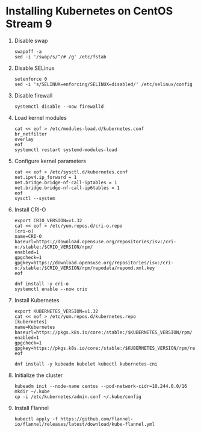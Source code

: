 # Installing Kubernetes on CentOS Stream 9

1. Disable swap
   ```
   swapoff -a
   sed -i '/swap/s/^/# /g' /etc/fstab
   ```
1. Disable SELinux
   ```
   setenforce 0
   sed -i 's/SELINUX=enforcing/SELINUX=disabled/' /etc/selinux/config
   ```
1. Disable firewall
   ```
   systemctl disable --now firewalld
   ```
1. Load kernel modules
   ```
   cat << eof > /etc/modules-load.d/kubernetes.conf
   br_netfilter
   overlay
   eof
   systemctl restart systemd-modules-load
   ```
1. Configure kernel parameters
   ```
   cat << eof > /etc/sysctl.d/kubernetes.conf
   net.ipv4.ip_forward = 1
   net.bridge.bridge-nf-call-iptables = 1
   net.bridge.bridge-nf-call-ip6tables = 1
   eof
   sysctl --system
   ```
1. Install CRI-O
   ```
   export CRIO_VERSION=v1.32
   cat << eof > /etc/yum.repos.d/cri-o.repo
   [cri-o]
   name=CRI-O
   baseurl=https://download.opensuse.org/repositories/isv:/cri-o:/stable:/$CRIO_VERSION/rpm/
   enabled=1
   gpgcheck=1
   gpgkey=https://download.opensuse.org/repositories/isv:/cri-o:/stable:/$CRIO_VERSION/rpm/repodata/repomd.xml.key
   eof

   dnf install -y cri-o
   systemctl enable --now crio
   ```
1. Install Kubernetes
   ```
   export KUBERNETES_VERSION=v1.32
   cat << eof > /etc/yum.repos.d/kubernetes.repo
   [kubernetes]
   name=Kubernetes
   baseurl=https://pkgs.k8s.io/core:/stable:/$KUBERNETES_VERSION/rpm/
   enabled=1
   gpgcheck=1
   gpgkey=https://pkgs.k8s.io/core:/stable:/$KUBERNETES_VERSION/rpm/repodata/repomd.xml.key
   eof

   dnf install -y kubeadm kubelet kubectl kubernetes-cni
   ```
1. Initialize the cluster
   ```
   kubeadm init --node-name centos --pod-network-cidr=10.244.0.0/16
   mkdir ~/.kube
   cp -i /etc/kubernetes/admin.conf ~/.kube/config
   ```
1. Install Flannel
   ```
   kubectl apply -f https://github.com/flannel-io/flannel/releases/latest/download/kube-flannel.yml
   ```
